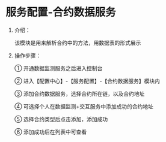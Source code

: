 # 服务配置-合约数据服务
1. 介绍： 

    该模块是用来解析合约中的方法，用数据表的形式展示
    
2. 操作步骤：  

    ①   开通数据监测服务之后进入控制台

    ②   进入【配置中心】-【服务配置】-【合约数据服务】模块内

    ③    添加合约数据服务，选择合约所在链，以及合约地址

    ④    可选择个人在数据监测+交互服务中添加成功的合约地址

    ⑤    选择合约类型后点击添加，添加成功
    
    ⑥    添加成功后在列表中可查看


